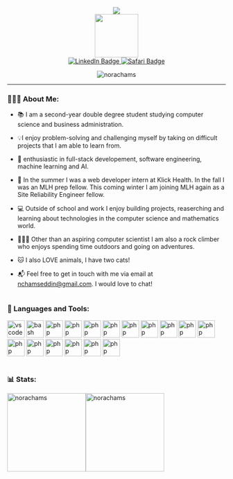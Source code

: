<div align="center" >
<img src="https://capsule-render.vercel.app/api?type=Waving&color=DAD7CD&height=120&section=header&text=Hi,%20I%20am%20Nora&animation=fadeIn&fontSize=60" />
</div>


<div id="header" align="center">
  <img src="https://media.giphy.com/media/fkZukR450RQ1qnGaq9/giphy.gif" width="100"/>
</div>



<div id="badges" align="center">
  <a href="https://www.linkedin.com/in/nora-chamseddin-13b8a5207/">
    <img src="https://img.shields.io/badge/LinkedIn-blue?style=for-the-badge&logo=linkedin&logoColor=white" alt="LinkedIn Badge"/>
  </a>
  <a href="https://norachams.com/">
    <img src="https://img.shields.io/badge/Website-yellow?style=for-the-badge&logo=Safari&logoColor=white" alt="Safari Badge"/>
  </a>
  <a href="your-twitter-URL" >
   
  </a>
</div>
<p align="center"> <img src="https://komarev.com/ghpvc/?username=norachams&label=Profile%20views&color=DAD7CD&style=flat" alt="norachams" /> </p>

***

<h3 align="left">👩🏻‍💻 About Me:</h3>



* 📚 I am a second-year double degree student studying computer science and business administration.

* 💡I enjoy problem-solving and challenging myself by taking on difficult projects that I am able to learn from.

* 🌱 enthusiastic in full-stack developement, software engineering, machine learning and AI.

* 🔭 In the summer I was a web developer intern at Klick Health. In the fall I was an MLH prep fellow. This coming winter I am joining MLH again as a Site Reliability Engineer fellow.

* 💻 Outside of school and work I enjoy building projects, reaserching and learning about technologies in the computer science and mathematics world.

* 🧗🏻‍♀️ Other than an aspiring computer scientist I am also a rock climber who enjoys spending time outdoors and going on adventures.

* 🐱 I also LOVE animals, I have two cats!

* 📬 Feel free to get in touch with me via email at nchamseddin@gmail.com. I would love to chat!

#

<h3 align="left">🧰 Languages and Tools:</h3>

<p align="left">
<img src="https://cdn.jsdelivr.net/gh/devicons/devicon/icons/python/python-original.svg" alt="vscode" width="40" height="40"/>
<img src="https://cdn.jsdelivr.net/gh/devicons/devicon/icons/java/java-original.svg" alt="bash" width="40" height="40"/>
<img src="https://cdn.jsdelivr.net/gh/devicons/devicon/icons/c/c-original.svg" alt="php" width="40" height="40"/>
<img src="https://cdn.jsdelivr.net/gh/devicons/devicon/icons/javascript/javascript-original.svg" alt="php" width="40" height="40"/>
<img src="https://cdn.jsdelivr.net/gh/devicons/devicon/icons/html5/html5-original.svg" alt="php" width="40" height="40"/>
<img src="https://cdn.jsdelivr.net/gh/devicons/devicon/icons/css3/css3-original.svg" alt="php" width="40" height="40"/>
<img src="https://cdn.jsdelivr.net/gh/devicons/devicon/icons/react/react-original.svg" alt="php" width="40" height="40"/>
<img src="https://cdn.jsdelivr.net/gh/devicons/devicon/icons/vuejs/vuejs-original.svg" alt="php" width="40" height="40"/>
<img src="https://cdn.jsdelivr.net/gh/devicons/devicon/icons/bootstrap/bootstrap-original.svg" alt="php" width="40" height="40"/>
<img src="https://cdn.jsdelivr.net/gh/devicons/devicon/icons/tailwindcss/tailwindcss-plain.svg" alt="php" width="40" height="40"/> 
<img src="https://cdn.jsdelivr.net/gh/devicons/devicon/icons/mysql/mysql-original.svg" alt="php" width="40" height="40"/>
<img src="https://cdn.jsdelivr.net/gh/devicons/devicon/icons/django/django-plain.svg" alt="php" width="40" height="40"/>
<img src="https://cdn.jsdelivr.net/gh/devicons/devicon/icons/git/git-original.svg" alt="php" width="40" height="40"/>
<img src="https://cdn.jsdelivr.net/gh/devicons/devicon/icons/github/github-original.svg" alt="php" width="40" height="40"/>
<img src="https://cdn.jsdelivr.net/gh/devicons/devicon/icons/vscode/vscode-original.svg" alt="php" width="40" height="40"/>
<img src="https://cdn.jsdelivr.net/gh/devicons/devicon/icons/jira/jira-original.svg" alt="php" width="40" height="40"/>
<img src="https://cdn.jsdelivr.net/gh/devicons/devicon/icons/figma/figma-original.svg" alt="php" width="40" height="40"/>

</p>

#

<h3 align="left">📊 Stats:</h3>

<p><img align="center" src="https://github-readme-stats.vercel.app/api?username=norachams&theme=ayu-mirage&show_icons=true&locale=en" alt="norachams "height="181"/><img align="center" src="https://github-readme-stats.vercel.app/api/top-langs?username=norachams&theme=ayu-mirage&show_icons=true&locale=en&layout=compact" alt="norachams" height="181"/></p>

